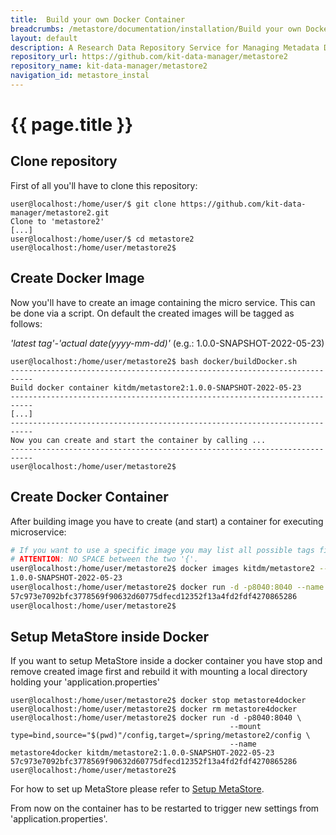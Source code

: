```yaml
---
title:  Build your own Docker Container
breadcrumbs: /metastore/documentation/installation/Build your own Docker Container
layout: default
description: A Research Data Repository Service for Managing Metadata Documents based on JSON or XML.
repository_url: https://github.com/kit-data-manager/metastore2
repository_name: kit-data-manager/metastore2
navigation_id: metastore_instal
---
```


# {{ page.title }} 
## Clone repository
First of all you'll have to clone this repository:
```
user@localhost:/home/user/$ git clone https://github.com/kit-data-manager/metastore2.git
Clone to 'metastore2'
[...]
user@localhost:/home/user/$ cd metastore2
user@localhost:/home/user/metastore2$
```

## Create Docker Image
Now you'll have to create an image containing the micro service. This can be done via a script.
On default the created images will be tagged as follows:

*'latest tag'-'actual date(yyyy-mm-dd)'* (e.g.: 1.0.0-SNAPSHOT-2022-05-23)

```
user@localhost:/home/user/metastore2$ bash docker/buildDocker.sh
---------------------------------------------------------------------------
Build docker container kitdm/metastore2:1.0.0-SNAPSHOT-2022-05-23
---------------------------------------------------------------------------
[...]
---------------------------------------------------------------------------
Now you can create and start the container by calling ...
---------------------------------------------------------------------------
user@localhost:/home/user/metastore2$
```

## Create Docker Container
After building image you have to create (and start) a container for executing microservice:

```bash
# If you want to use a specific image you may list all possible tags first.
# ATTENTION: NO SPACE between the two '{'. 
user@localhost:/home/user/metastore2$ docker images kitdm/metastore2 --format { {.Tag}}
1.0.0-SNAPSHOT-2022-05-23
user@localhost:/home/user/metastore2$ docker run -d -p8040:8040 --name metastore4docker kitdm/metastore2:1.0.0-SNAPSHOT-2022-05-23
57c973e7092bfc3778569f90632d60775dfecd12352f13a4fd2fdf4270865286
user@localhost:/home/user/metastore2$
```
## Setup MetaStore inside Docker
If you want to setup MetaStore inside a docker container you have stop and remove created image first and rebuild it with
mounting a local directory holding your 'application.properties'
```
user@localhost:/home/user/metastore2$ docker stop metastore4docker 
user@localhost:/home/user/metastore2$ docker rm metastore4docker 
user@localhost:/home/user/metastore2$ docker run -d -p8040:8040 \
                                                 --mount type=bind,source="$(pwd)"/config,target=/spring/metastore2/config \
                                                 --name metastore4docker kitdm/metastore2:1.0.0-SNAPSHOT-2022-05-23
57c973e7092bfc3778569f90632d60775dfecd12352f13a4fd2fdf4270865286
user@localhost:/home/user/metastore2$
```
For how to set up MetaStore please refer to [Setup MetaStore](setup-metastore.html).

From now on the container has to be restarted to trigger new settings from 'application.properties'.
